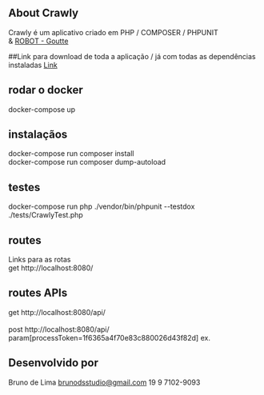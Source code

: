 ## About Crawly
Crawly é um aplicativo criado em PHP / COMPOSER / PHPUNIT<br> &
<a href="https://github.com/FriendsOfPHP/Goutte">ROBOT - Goutte</a>

##Link para download de toda a aplicação / já com todas as dependências instaladas
<a href="https://we.tl/t-yDHAtd6DwA">Link</a>

## rodar o docker
docker-compose up

## instalaçãos
docker-compose run composer install<br/>
docker-compose run composer dump-autoload<br/>

## testes
docker-compose run php ./vendor/bin/phpunit --testdox ./tests/CrawlyTest.php<br/>

## routes
Links para as rotas<br/>
get http://localhost:8080/<br/>

## routes APIs
get http://localhost:8080/api/<br/>
<br/>
post http://localhost:8080/api/<br/>
param[processToken=1f6365a4f70e83c880026d43f82d] ex.


## Desenvolvido por 
Bruno de Lima
brunodsstudio@gmail.com
19 9 7102-9093
